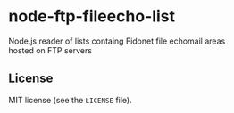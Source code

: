 # node-ftp-fileecho-list
Node.js reader of lists containg Fidonet file echomail areas hosted on FTP servers

## License

MIT license (see the `LICENSE` file).
